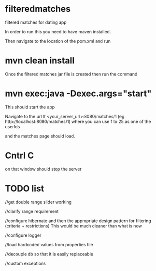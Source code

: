# filteredmatches
filtered matches for dating app

In order to run this you need to have maven installed.

Then navigate to the location of the pom.xml and run 

# mvn clean install

Once the filtered matches jar file is created then run the command

# mvn exec:java -Dexec.args="start"

This should start the app

Navigate to the url # <your_server_url>:8080/matches/1 (eg: http://localhost:8080/matches/1)
where you can use 1 to 25 as one of the userIds

and the matches page should load.

# Cntrl C

on that window should stop the server


# TODO list
//get double range slider working

//clarify range requirement


//configure hibernate and then the appropriate design pattern for filtering (criteria + restrictions) This would be much cleaner than what is now

//configure logger

//load hardcoded values from properties file

//decouple db so that it is easily replaceable

//custom exceptions

